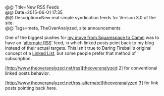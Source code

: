 @@ Title=New RSS Feeds  
@@ Date=2015-06-01 17:35    
@@ Description=New real simple syndication feeds for Version 3.0 of the site.  
@@ Tags=meta, TheOverAnalyzed, site announcements  

One of the biggest pushes for [my move from Squarespace to Camel][theoveranalyzed] was to have an '[alternate RSS][alt]' feed, in which linked posts point back to my blog instead of their actual targets. This isn't true to Daring Fireball's original concept of a [Linked List][ll], but some people prefer that method of subscription.

[http://www.theoveranalyzed.net/rss][theoveranalyzed 2] for conventional linked posts behavior.

[http://www.theoveranalyzed.net/rss-alternate][theoveranalyzed 3] for link posts pointing back here.

[alt]: https://github.com/cliss/camel#design-goals
[ll]: http://daringfireball.net/2004/06/linked_list
[theoveranalyzed]: http://www.theoveranalyzed.net/2015/6/1/theoveranalyzed-30
[theoveranalyzed 2]: http://www.theoveranalyzed.net/rss
[theoveranalyzed 3]: http://www.theoveranalyzed.net/rss-alternate